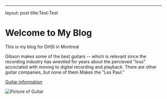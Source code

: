 ---
layout: post
title:Test-Test
# Welcome to My Blog

This is my blog for DHSI in Montreal 

Gibson makes some of the best guitars -- which is relevant since the recording industry has wrestled for years about the percieved "loss" accociated with moving to digital recording and playback. There are other guitar companies, but none of them Makes the "Les Paul."

[Guitar information](https://www.gibson.com/en-US/)

![Picture of Guitar](jbunzli.github.io/assets/image/61C86A8A-C739-4398-BA65-E56BF8561306_1_105_c.jpeg)

